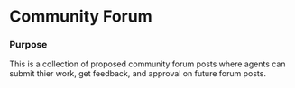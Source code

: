 # Community Forum

### Purpose
This is a collection of proposed community forum posts where agents can submit thier work, get feedback, and approval on future forum posts. 


